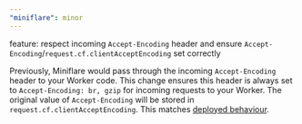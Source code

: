 ```yaml
---
"miniflare": minor
---
```


feature: respect incoming `Accept-Encoding` header and ensure `Accept-Encoding`/`request.cf.clientAcceptEncoding` set correctly

Previously, Miniflare would pass through the incoming `Accept-Encoding` header to your Worker code. This change ensures this header is always set to `Accept-Encoding: br, gzip` for incoming requests to your Worker. The original value of `Accept-Encoding` will be stored in `request.cf.clientAcceptEncoding`. This matches [deployed behaviour](https://developers.cloudflare.com/fundamentals/reference/http-request-headers/#accept-encoding).
